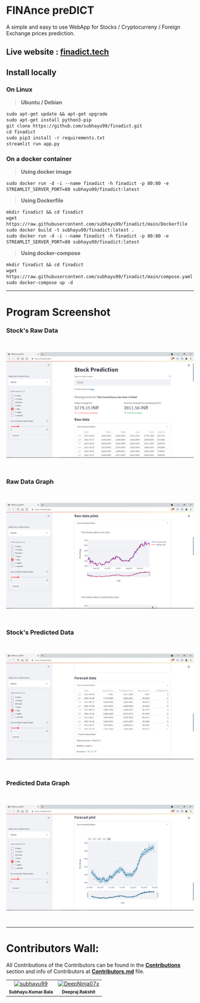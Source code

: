 # FINAnce preDICT

A simple and easy to use WebApp for Stocks / Cryptocurreny / Foreign Exchange prices prediction.

## Live website : [finadict.tech](https://finadict.tech/)


## Install locally

### On Linux 

> **Ubuntu / Debian**

```shell
sudo apt-get update && apt-get upgrade
sudo apt-get install python3-pip
git clone https://github.com/subhayu99/finadict.git
cd finadict
sudo pip3 install -r requirements.txt
streamlit run app.py
```

### On a docker container

> **Using docker image**

```shell
sudo docker run -d -i --name finadict -h finadict -p 80:80 -e STREAMLIT_SERVER_PORT=80 subhayu99/finadict:latest
```

> **Using Dockerfile**

```shell
mkdir finadict && cd finadict
wget https://raw.githubusercontent.com/subhayu99/finadict/main/Dockerfile
sudo docker build -t subhayu99/finadict:latest .
sudo docker run -d -i --name finadict -h finadict -p 80:80 -e STREAMLIT_SERVER_PORT=80 subhayu99/finadict:latest
```

> **Using docker-compose**

```shell
mkdir finadict && cd finadict
wget https://raw.githubusercontent.com/subhayu99/finadict/main/compose.yaml
sudo docker-compose up -d
```

---

# Program Screenshot

### Stock's Raw Data
<br>
<p align="center"><img src="Screenshot/1.png" align="center" alt="screenshot"></p>
<br>

### Raw Data Graph
<br>
<p align="center"><img src="Screenshot/2.png" align="center" alt="screenshot"></p>
<br>

### Stock's Predicted Data
<br>
<p align="center"><img src="Screenshot/3.png" align="center" alt="screenshot"></p>
<br>

### Predicted Data Graph
<br>
<p align="center"><img src="Screenshot/4.png" align="center" alt="screenshot"></p>
<br>

---

# Contributors Wall:

All Contributions of the Contributors can be found in the [__Contributions__](https://github.com/subhayu99/finadict/graphs/contributors) section and info of Contributors at [__Contributors.md__](https://github.com/subhayu99/finadict/blob/master/Contributors.md) file.
<table>
  <tr>
    <td align="center">
      <a href="https://github.com/subhayu99">
              <img src="https://avatars3.githubusercontent.com/u/38143013?s=400&u=28405ea45018cee30268bd61408515033741e87e&v=4" width="100px;" alt="subhayu99"/><br />
              <sub>
                  <b>
                      <strong>Subhayu Kumar Bala</strong>
                  </b>
              </sub>
          </a>
      </td>
    <td align="center">
      <a href="https://github.com/DeepNinja07x">
              <img src="https://avatars0.githubusercontent.com/u/52314477?s=400&u=1887ecc3afa1e867af50336a3af7ed56b21dc604&v=4" width="100px;" alt="DeepNinja07x"/><br />
              <sub>
                  <b>
                      <strong>Deepraj Rakshit</strong>
                  </b>
              </sub>
          </a>
      </td>
  </tr>
  </table>
